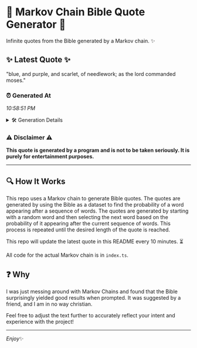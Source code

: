 # 📖 Markov Chain Bible Quote Generator 📖

Infinite quotes from the Bible generated by a Markov chain. ✨

## ✨ Latest Quote ✨
"blue, and purple, and scarlet, of needlework; as the lord commanded moses."

### ⏰ Generated At
*10:58:51 PM*

<details>
    <summary>🛠️ Generation Details</summary>
    <p>
        <strong>🌱 Seed:</strong> blue,<br>
        <strong>🔄 Iterations:</strong> 11<br>
        <strong>📜 Context History:</strong><br>[ blue, ]: and<br>[ blue,, and ]: purple,<br>[ blue,, and, purple, ]: and<br>[ blue,, and, purple,, and ]: scarlet,<br>[ blue,, and, purple,, and, scarlet, ]: of<br>[ blue,, and, purple,, and, scarlet,, of ]: needlework;<br>[ and, purple,, and, scarlet,, of, needlework; ]: as<br>[ purple,, and, scarlet,, of, needlework;, as ]: the<br>[ and, scarlet,, of, needlework;, as, the ]: lord<br>[ scarlet,, of, needlework;, as, the, lord ]: commanded<br>[ of, needlework;, as, the, lord, commanded ]: moses.<br>
    </p>
</details>

### ⚠️ Disclaimer ⚠️
**This quote is generated by a program and is not to be taken seriously. It is purely for entertainment purposes.**

---

## 🔍 How It Works

This repo uses a Markov chain to generate Bible quotes. The quotes are generated by using the Bible as a dataset to find the probability of a word appearing after a sequence of words. The quotes are generated by starting with a random word and then selecting the next word based on the probability of it appearing after the current sequence of words. This process is repeated until the desired length of the quote is reached.

This repo will update the latest quote in this README every 10 minutes. ⏳

All code for the actual Markov chain is in `index.ts`.

## ❓ Why

I was just messing around with Markov Chains and found that the Bible surprisingly yielded good results when prompted. 
It was suggested by a friend, and I am in no way christian.

Feel free to adjust the text further to accurately reflect your intent and experience with the project!

---

*Enjoy*✨
